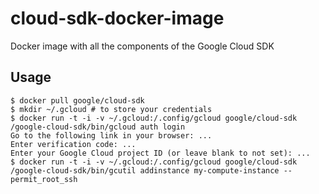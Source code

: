 cloud-sdk-docker-image
======================

Docker image with all the components of the Google Cloud SDK

## Usage

```
$ docker pull google/cloud-sdk
$ mkdir ~/.gcloud # to store your credentials
$ docker run -t -i -v ~/.gcloud:/.config/gcloud google/cloud-sdk /google-cloud-sdk/bin/gcloud auth login
Go to the following link in your browser: ...
Enter verification code: ...
Enter your Google Cloud project ID (or leave blank to not set): ...
$ docker run -t -i -v ~/.gcloud:/.config/gcloud google/cloud-sdk /google-cloud-sdk/bin/gcutil addinstance my-compute-instance --permit_root_ssh
```
